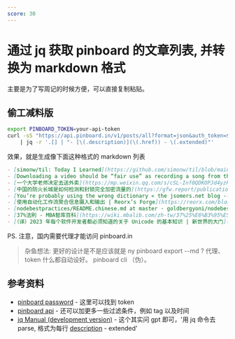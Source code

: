 ```yaml
---
score: 30
---
```


# 通过 jq 获取 pinboard 的文章列表, 并转换为 markdown 格式

主要是为了写周记的时候方便，可以直接复制粘贴。

## 偷工减料版

```bash
export PINBOARD_TOKEN=your-api-token
curl -sS "https://api.pinboard.in/v1/posts/all?format=json&auth_token=$PINBOARD_TOKEN" \
    | jq -r '.[] | "- [\(.description)](\(.href)) - \(.extended)"'
```

效果，就是生成像下面这种格式的 markdown 列表

```md
- [simonw/til: Today I Learned](https://github.com/simonw/til/blob/main/ab/apache-bench-length-errors.md) - 可以考虑用这种格式来写 TIL, 纯 markdown 就可以了，大块代码以及图片用外面的链接就好。关键是每一个思路要写完整，不要滥竽充数。然后达到一定的
- [Downloading a video should be “fair use” as recording a song from the radio | Hacker News --- 下载视频应该像从广播中录制歌曲一样“合理使用”|黑客新闻](https://news.ycombinator.com/item?id=37112615) - 其实我还是不懂这种下载是违法还是怎么说
- [一个大学老师决定去送外卖](https://mp.weixin.qq.com/s/cSL-Inf0QDKOPJd4yzkAGw) - <blockquote>长年在象牙塔内，他想从封闭、自负和优越感中突围。</blockquote>
- [中国的防火长城是如何检测和封锁完全加密流量的](https://gfw.report/publications/usenixsecurity23/zh/) -
- [You’re probably using the wrong dictionary « the jsomers.net blog --- 您可能使用了错误的字典 « jsomers.net 博客](https://jsomers.net/blog/dictionary) - 一个好的词典原来作用可以这么大
- [使用自动化工作流聚合信息摄入和输出 | Reorx’s Forge](https://reorx.com/blog/sharing-my-footprints-automation/) - <blockquote>展示我是如何用 n8n 将 Twitter, YouTube, GitHub, Douban 等服务的动态同步到 Telegram Channel，实现个人数字生活的信息聚合。</blockquote>
- [nodebestpractices/README.chinese.md at master · goldbergyoni/nodebestpractices](https://github.com/goldbergyoni/nodebestpractices/blob/master/README.chinese.md) -
- [37%法則 - MBA智库百科](https://wiki.mbalib.com/zh-tw/37%25%E6%B3%95%E5%88%99#:~:text=%5B%E7%B7%A8%E8%BC%AF%5D-,%E4%BB%80%E9%BA%BC%E6%98%AF37%25%E6%B3%95%E5%89%87,%E4%B9%9F%E5%B0%B1%E6%98%AF11%E5%80%8B%E6%88%BF%E5%AD%90%E3%80%82) - <blockquote>37%法則、37%規則37%法則，出自《演算法之美》一書。意思是經過數學家歐拉的實驗，以37%作為分界點，前面的時間用來觀察，後面的時間用來作決策的一種方法。舉例來說，比如要買房子，整個地區的房子有30處，那麼需要先看37%的房子，也就是11個房子。37%前的房子只看不買，但是要記住自己認為最好的是什麼樣子。看完後，從37%以後只有遇到比之前最好的還要好的房子就應該下手買。</blockquote>
- [（译）2023 年每个软件开发者都必须知道的关于 Unicode 的基本知识 | 新世界的大门](https://blog.xinshijiededa.men/unicode/) - <blockquote>自从那时以来，Python 已经进步了，CD-ROM 已经过时了，但其余的仍然停留在 UTF-16 或甚至 UCS-2。因此，UTF-16 作为内存表示而存在。
```

PS. 注意，国内需要代理才能访问 pinboard.in

> 杂鱼想法: 更好的设计是不是应该就是 ny pinboard export --md ? 代理、token 什么都自动设好。 pinboard cli （伪）。

## 参考资料

- [pinboard password](https://pinboard.in/settings/password) - 这里可以找到 token
- [pinboard api](https://pinboard.in/api) - 还可以加更多一些过滤条件，例如 tag 以及时间
- [jq Manual (development version)](https://stedolan.github.io/jq/manual/) - 这个其实问 gpt 即可，'用 jq 命令去 parse, 格式为每行 [description](href) - extended'
